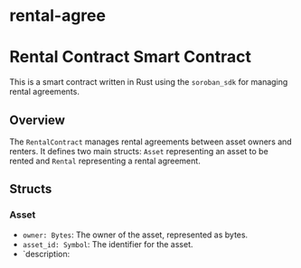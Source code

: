 # rental-agree
# Rental Contract Smart Contract

This is a smart contract written in Rust using the `soroban_sdk` for managing rental agreements.

## Overview

The `RentalContract` manages rental agreements between asset owners and renters. It defines two main structs: `Asset` representing an asset to be rented and `Rental` representing a rental agreement.

## Structs

### Asset

- `owner: Bytes`: The owner of the asset, represented as bytes.
- `asset_id: Symbol`: The identifier for the asset.
- `description:
